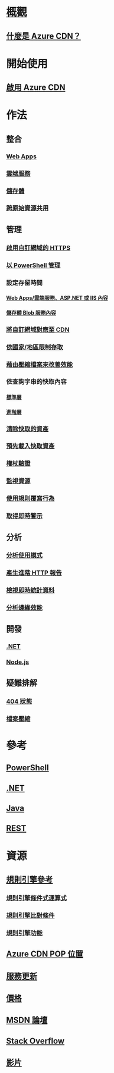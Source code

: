 # [概觀](cdn-overview.md)
## [什麼是 Azure CDN？](../best-practices-cdn.md?toc=%2fazure%2fcdn%2ftoc.json)

# 開始使用
## [啟用 Azure CDN](cdn-create-new-endpoint.md)

# 作法
## 整合
### [Web Apps](../app-service-web/cdn-websites-with-cdn.md?toc=%2fazure%2fcdn%2ftoc.json)
### [雲端服務](cdn-cloud-service-with-cdn.md)
### [儲存體](cdn-create-a-storage-account-with-cdn.md)
### [跨原始資源共用](cdn-cors.md)

## 管理
### [啟用自訂網域的 HTTPS](cdn-custom-ssl.md)
### [以 PowerShell 管理](cdn-manage-powershell.md)
### 設定存留時間
#### [Web Apps/雲端服務、ASP.NET 或 IIS 內容](cdn-manage-expiration-of-cloud-service-content.md)
#### [儲存體 Blob 服務內容](cdn-manage-expiration-of-blob-content.md)
### [將自訂網域對應至 CDN](cdn-map-content-to-custom-domain.md)
### [依國家/地區限制存取](cdn-restrict-access-by-country.md)
### [藉由壓縮檔案來改善效能](cdn-improve-performance.md)
### 依查詢字串的快取內容
#### [標準層](cdn-query-string.md)
#### [進階層](cdn-query-string-premium.md)
### [清除快取的資產](cdn-purge-endpoint.md)
### [預先載入快取資產](cdn-preload-endpoint.md)
### [權杖驗證](cdn-token-auth.md)
### [監視資源](cdn-resource-health.md)
### [使用規則覆寫行為](cdn-rules-engine.md)
### [取得即時警示](cdn-real-time-alerts.md)

## 分析
### [分析使用模式](cdn-analyze-usage-patterns.md)
### [產生進階 HTTP 報告](cdn-advanced-http-reports.md)
### [檢視即時統計資料](cdn-real-time-stats.md)
### [分析邊緣效能](cdn-edge-performance.md)

## 開發
### [.NET](cdn-app-dev-net.md)
### [Node.js](cdn-app-dev-node.md)

## 疑難排解
### [404 狀態](cdn-troubleshoot-endpoint.md)
### [檔案壓縮](cdn-troubleshoot-compression.md)

# 參考
## [PowerShell](/powershell/module/azurerm.cdn)
## [.NET](/dotnet/api/microsoft.azure.management.cdn)
## [Java](/java/api/com.microsoft.azure.management.cdn)
## [REST](/rest/api/cdn/)

# 資源
##  [規則引擎參考](cdn-rules-engine-reference.md)
### [規則引擎條件式運算式](cdn-rules-engine-reference-conditional-expressions.md)
### [規則引擎比對條件](cdn-rules-engine-reference-match-conditions.md)
### [規則引擎功能](cdn-rules-engine-reference-features.md)
## [Azure CDN POP 位置](cdn-pop-locations.md)
## [服務更新](https://azure.microsoft.com/updates/?product=cdn)
## [價格](https://azure.microsoft.com/pricing/details/cdn/)
## [MSDN 論壇](https://social.msdn.microsoft.com/Forums/en-US/home?forum=azurecdn)
## [Stack Overflow](http://stackoverflow.com/questions/tagged/azure-cdn)
## [影片](https://azure.microsoft.com/documentation/videos/index/?services=cdn)
